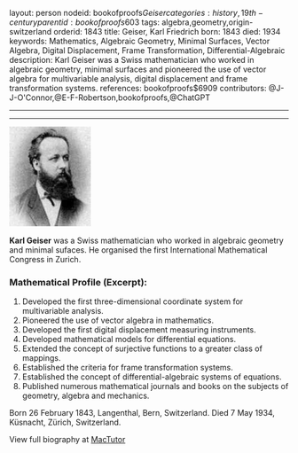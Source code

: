layout: person
nodeid: bookofproofs$Geiser
categories: history,19th-century
parentid: bookofproofs$603
tags: algebra,geometry,origin-switzerland
orderid: 1843
title: Geiser, Karl Friedrich
born: 1843
died: 1934
keywords: Mathematics, Algebraic Geometry, Minimal Surfaces, Vector Algebra, Digital Displacement, Frame Transformation, Differential-Algebraic
description: Karl Geiser was a Swiss mathematician who worked in algebraic geometry, minimal surfaces and pioneered the use of vector algebra for multivariable analysis, digital displacement and frame transformation systems.
references: bookofproofs$6909
contributors: @J-J-O'Connor,@E-F-Robertson,bookofproofs,@ChatGPT

---



---

![Geiser.jpg](https://github.com/bookofproofs/bookofproofs.github.io/blob/main/_sources/_assets/images/portraits/Geiser.jpg?raw=true)

**Karl Geiser** was a Swiss mathematician who worked in algebraic geometry and minimal sufaces. He organised the first International Mathematical Congress in Zurich.

### Mathematical Profile (Excerpt):
1. Developed the first three-dimensional coordinate system for multivariable analysis.
2. Pioneered the use of vector algebra in mathematics.
3. Developed the first digital displacement measuring instruments.
4. Developed mathematical models for differential equations.
5. Extended the concept of surjective functions to a greater class of mappings.
6. Established the criteria for frame transformation systems.
7. Established the concept of differential-algebraic systems of equations.
8. Published numerous mathematical journals and books on the subjects of geometry, algebra and mechanics.

Born 26 February 1843, Langenthal, Bern, Switzerland. Died 7 May 1934, Küsnacht, Zürich, Switzerland.

View full biography at [MacTutor](https://mathshistory.st-andrews.ac.uk/Biographies/Geiser/)
